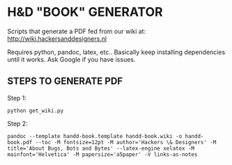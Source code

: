 H&D "BOOK" GENERATOR
====================

Scripts that generate a PDF fed from our wiki at: http://wiki.hackersanddesigners.nl

Requires python, pandoc, latex, etc.. Basically keep installing dependencies until it works. Ask Google if you have issues.

STEPS TO GENERATE PDF
---------------------

Step 1:
```
python get_wiki.py 
```

Step 2:
```
pandoc --template handd-book.template handd-book.wiki -o handd-book.pdf --toc -M fontsize=12pt -M author='Hackers \& Designers' -M title='About Bugs, Bots and Bytes' --latex-engine xelatex -M mainfont='Helvetica' -M papersize='a5paper' -V links-as-notes
```
